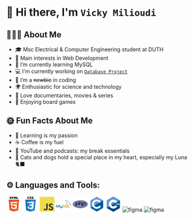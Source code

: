 # 👋 Hi there, I'm `Vicky Milioudi`

## 👩🏽‍💻 About Me
* 🎓 Msc Electrical & Computer Engineering student at DUTH
* 🔎 Main interests in Web Development
* 🌱 I’m currently learning MySQL
* 💻 I'm currently working on [`Database Project`](https://github.com/vicky-milioudi/University-Projects/tree/main/Databases%202023-2024)
* 🐣 I’m a ~~newbie~~ in coding
* 🌍 Enthusiastic for science and technology
* 🍿 Love documentaries, movies & series 
* 🎲 Enjoying board games

## 🌞 Fun Facts About Me
 * 🌌 Learning is my passion
 * ☕ Coffee is my fuel
 * 🔋 YouTube and podcasts: my break essentials
 * 💜 Cats and dogs hold a special place in my heart, especially my Luna🐈‍⬛
  
<h2 align="left">⚙️ Languages and Tools:</h3>
<p align="left"> 
    <img src="https://raw.githubusercontent.com/devicons/devicon/master/icons/html5/html5-original-wordmark.svg" alt="html5" width="40" height="40"/> 
    <img src="https://raw.githubusercontent.com/devicons/devicon/master/icons/css3/css3-original-wordmark.svg" alt="css3" width="40" height="40"/> 
    <img src="https://raw.githubusercontent.com/devicons/devicon/master/icons/javascript/javascript-original.svg" alt="javascript" width="40" height="40"/> 
    <img src="https://raw.githubusercontent.com/devicons/devicon/master/icons/mysql/mysql-original-wordmark.svg" alt="mysql" width="40" height="40"/> 
    <img src="https://raw.githubusercontent.com/devicons/devicon/master/icons/php/php-original.svg" alt="php" width="40" height="40"/>
    <img src="https://raw.githubusercontent.com/devicons/devicon/master/icons/c/c-original.svg" alt="c" width="40" height="40"/> </a> 
    <img src="https://raw.githubusercontent.com/devicons/devicon/master/icons/cplusplus/cplusplus-original.svg" alt="cplusplus" width="40" height="40"/>
    <img src="https://upload.vectorlogo.zone/logos/visualstudio_code/images/a4381320-f83c-4a29-9db3-b241c1d096b1.svg" alt="figma" width="40" height="40"/> 
    <img src="https://www.vectorlogo.zone/logos/figma/figma-icon.svg" alt="figma" width="38" height="38"> 
</p>
